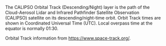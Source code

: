 The CALIPSO Orbital Track (Descending/Night) layer is the path of the  Cloud-Aerosol Lidar and Infrared Pathfinder Satellite Observation (CALIPSO) satellite on its descending/night-time orbit. Orbit Track times are shown in Coordinated Universal Time (UTC). Local overpass time at the equator is normally 01:30.

Orbital Track information from <https://www.space-track.org/>.
